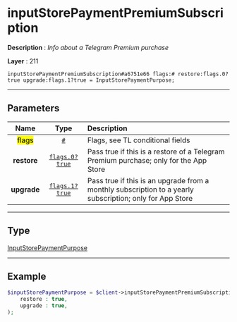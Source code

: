 # inputStorePaymentPremiumSubscription

**Description** : *Info about a Telegram Premium purchase*

**Layer** : 211

```tl
inputStorePaymentPremiumSubscription#a6751e66 flags:# restore:flags.0?true upgrade:flags.1?true = InputStorePaymentPurpose;
```

---

## Parameters

| Name | Type | Description |
| :---: | :---: | :--- |
| <mark>flags</mark> | [`#`](type/#) | Flags, see TL conditional fields |
| **restore** | [`flags.0?true`](type/true) | Pass true if this is a restore of a Telegram Premium purchase; only for the App Store |
| **upgrade** | [`flags.1?true`](type/true) | Pass true if this is an upgrade from a monthly subscription to a yearly subscription; only for App Store |

---

## Type

[InputStorePaymentPurpose](type/InputStorePaymentPurpose)

---

## Example

```php
$inputStorePaymentPurpose = $client->inputStorePaymentPremiumSubscription(
	restore : true,
	upgrade : true,
);
```
